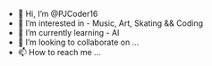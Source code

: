 - 👋 Hi, I’m @PJCoder16
- 👀 I’m interested in - Music, Art, Skating && Coding
- 🌱 I’m currently learning - AI
- 💞️ I’m looking to collaborate on ...
- 📫 How to reach me ...

<!---
PJCoder16/PJCoder16 is a ✨ special ✨ repository because its `README.md` (this file) appears on your GitHub profile.
You can click the Preview link to take a look at your changes.
--->
